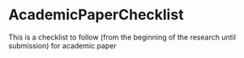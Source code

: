 # AcademicPaperChecklist
This is a checklist to follow (from the beginning of the research until submission) for academic paper 

